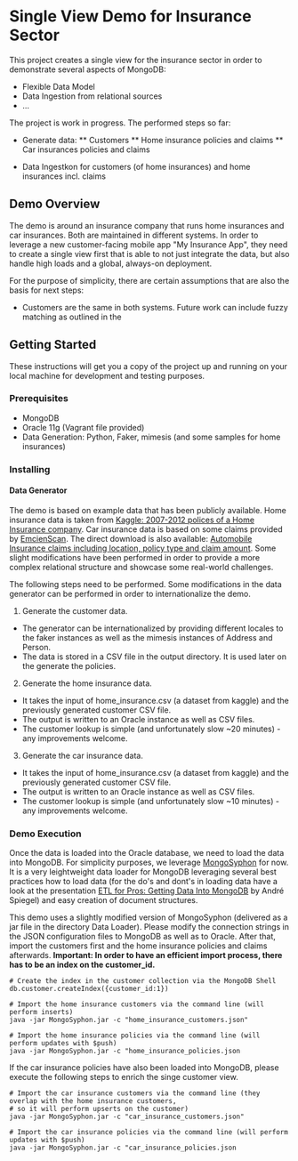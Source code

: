 # Single View Demo for Insurance Sector

This project creates a single view for the insurance sector in order to demonstrate several aspects of MongoDB:

* Flexible Data Model
* Data Ingestion from relational sources
* ...

The project is work in progress. The performed steps so far:

* Generate data:
** Customers
** Home insurance policies and claims
** Car insurances policies and claims

* Data Ingestkon for customers (of home insurances) and home insurances incl. claims

## Demo Overview

The demo is around an insurance company that runs home insurances and car insurances. Both are maintained in different systems. In order to leverage a new customer-facing mobile app "My Insurance App", they need to create a single view first that is able to not just integrate the data, but also handle high loads and a global, always-on deployment.

For the purpose of simplicity, there are certain assumptions that are also the basis for next steps:
* Customers are the same in both systems. Future work can include fuzzy matching as outlined in the 

## Getting Started

These instructions will get you a copy of the project up and running on your local machine for development and testing purposes. 

### Prerequisites

* MongoDB
* Oracle 11g (Vagrant file provided)
* Data Generation: Python, Faker, mimesis (and some samples for home insurances)

### Installing

#### Data Generator

The demo is based on example data that has been publicly available. Home insurance data is taken from [Kaggle: 2007-2012 polices of a Home Insurance company](https://www.kaggle.com/ycanario/home-insurance). Car insurance data is based on some claims provided by [EmcienScan](http://www.scan-support.com/help/sample-data-sets). The direct download is also available: [Automobile Insurance claims including location, policy type and claim amount](http://dyzz9obi78pm5.cloudfront.net/app/image/id/560ec66d32131c9409f2ba54/n/Auto_Insurance_Claims_Sample.csv). Some slight modifications have been performed in order to provide a more complex relational structure and showcase some real-world challenges.

The following steps need to be performed. Some modifications in the data generator can be performed in order to internationalize the demo.

1. Generate the customer data.
 - The generator can be internationalized by providing different locales to the faker instances as well as the mimesis instances of Address and Person.
 - The data is stored in a CSV file in the output directory. It is used later on the generate the policies.
2. Generate the home insurance data.
 - It takes the input of home_insurance.csv (a dataset from kaggle) and the previously generated customer CSV file.
 - The output is written to an Oracle instance as well as CSV files.
 - The customer lookup is simple (and unfortunately slow ~20 minutes) - any improvements welcome.
3. Generate the car insurance data.
 - It takes the input of home_insurance.csv (a dataset from kaggle) and the previously generated customer CSV file.
 - The output is written to an Oracle instance as well as CSV files.
 - The customer lookup is simple (and unfortunately slow ~10 minutes) - any improvements welcome.

### Demo Execution

Once the data is loaded into the Oracle database, we need to load the data into MongoDB. For simplicity purposes, we leverage [MongoSyphon](https://github.com/johnlpage/MongoSyphon) for now. It is a very leightweight data loader for MongoDB leveraging several best practices how to load data (for the do's and dont's in loading data have a look at the presentation [ETL for Pros: Getting Data Into MongoDB](https://explore.mongodb.com/vidyard-all-players/andre-spiegel-2) by André Spiegel) and easy creation of document structures. 

This demo uses a slightly modified version of MongoSyphon (delivered as a jar file in the directory Data Loader). Please modify the connection strings in the JSON configuration files to MongoDB as well as to Oracle. After that, import the customers first and the home insurance policies and claims afterwards. **Important: In order to have an efficient import process, there has to be an index on the customer_id.**

```
# Create the index in the customer collection via the MongoDB Shell
db.customer.createIndex({customer_id:1})

# Import the home insurance customers via the command line (will perform inserts)
java -jar MongoSyphon.jar -c "home_insurance_customers.json"

# Import the home insurance policies via the command line (will perform updates with $push)
java -jar MongoSyphon.jar -c "home_insurance_policies.json
```

If the car insurance policies have also been loaded into MongoDB, please execute the following steps to enrich the singe customer view.

```
# Import the car insurance customers via the command line (they overlap with the home insurance customers, 
# so it will perform upserts on the customer)
java -jar MongoSyphon.jar -c "car_insurance_customers.json"

# Import the car insurance policies via the command line (will perform updates with $push)
java -jar MongoSyphon.jar -c "car_insurance_policies.json
```

